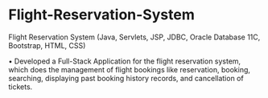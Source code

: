 # Flight-Reservation-System

Flight Reservation System (Java, Servlets, JSP, JDBC, Oracle Database 11C, Bootstrap, HTML, CSS)

• Developed a Full-Stack Application for the flight reservation system, which does the management of flight bookings like reservation, booking, searching, displaying past booking history records, and cancellation of tickets.
